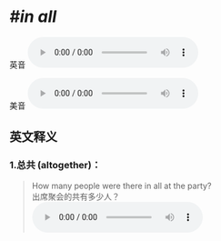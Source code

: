 # ***\#in all*** 
英音
<audio src="./media/in all1.aac" controls="controls"></audio>

美音
<audio src="./media/in all2.aac" controls="controls"></audio>



  

英文释义
---
### 1.**总共 (altogether)：**  

 > How many people were there in all at the party?   
 > 出席聚会的共有多少人？    
<audio src="./media/11-all.aac" controls="controls"></audio>


